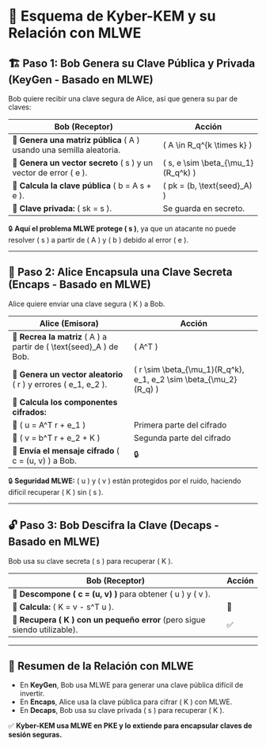 # 🔐 Esquema de Kyber-KEM y su Relación con MLWE  

## 🏗 Paso 1: Bob Genera su Clave Pública y Privada (KeyGen - Basado en MLWE)  
Bob quiere recibir una clave segura de Alice, así que genera su par de claves:  

| **Bob (Receptor)** | **Acción** |
|--------------------|------------|
| 🔹 **Genera una matriz pública** \( A \) usando una semilla aleatoria. | \( A \in R_q^{k \times k} \) |
| 🔹 **Genera un vector secreto** \( s \) y un vector de error \( e \). | \( s, e \sim \beta_{\mu_1} (R_q^k) \) |
| 🔹 **Calcula la clave pública** \( b = A s + e \). | \( pk = (b, \text{seed}_A) \) |
| 🔹 **Clave privada:** \( sk = s \). | Se guarda en secreto. |

🔒 **Aquí el problema MLWE protege \( s \)**, ya que un atacante no puede resolver \( s \) a partir de \( A \) y \( b \) debido al error \( e \).

---

## 📩 Paso 2: Alice Encapsula una Clave Secreta (Encaps - Basado en MLWE)  
Alice quiere enviar una clave segura \( K \) a Bob.  

| **Alice (Emisora)** | **Acción** |
|---------------------|------------|
| 🔹 **Recrea la matriz** \( A \) a partir de \( \text{seed}_A \) de Bob. | \( A^T \) |
| 🔹 **Genera un vector aleatorio** \( r \) y errores \( e_1, e_2 \). | \( r \sim \beta_{\mu_1}(R_q^k), e_1, e_2 \sim \beta_{\mu_2}(R_q) \) |
| 🔹 **Calcula los componentes cifrados:** | |
| 🔹 \( u = A^T r + e_1 \)  | Primera parte del cifrado |
| 🔹 \( v = b^T r + e_2 + K \) | Segunda parte del cifrado |
| 🔹 **Envía el mensaje cifrado** \( c = (u, v) \) a Bob. | 🔒 |

🔒 **Seguridad MLWE:** \( u \) y \( v \) están protegidos por el ruido, haciendo difícil recuperar \( K \) sin \( s \).

---

## 🔓 Paso 3: Bob Descifra la Clave (Decaps - Basado en MLWE)  
Bob usa su clave secreta \( s \) para recuperar \( K \).  

| **Bob (Receptor)** | **Acción** |
|--------------------|------------|
| 🔹 **Descompone \( c = (u, v) \)** para obtener \( u \) y \( v \). | |
| 🔹 **Calcula:** \( K = v - s^T u \). | 🔑 |
| 🔹 **Recupera \( K \) con un pequeño error** (pero sigue siendo utilizable). | ✅ |

---

## 🔄 Resumen de la Relación con MLWE  
- En **KeyGen**, Bob usa MLWE para generar una clave pública difícil de invertir.  
- En **Encaps**, Alice usa la clave pública para cifrar \( K \) con MLWE.  
- En **Decaps**, Bob usa su clave privada \( s \) para recuperar \( K \).  

✅ **Kyber-KEM usa MLWE en PKE y lo extiende para encapsular claves de sesión seguras.**  

